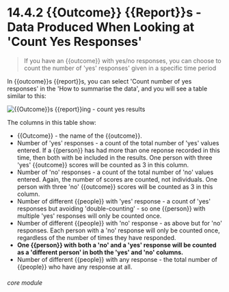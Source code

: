 # 14.4.2 {{Outcome}} {{Report}}s - Data Produced When Looking at 'Count Yes Responses'

> If you have an {{outcome}} with yes/no responses, you can choose to count the number of 'yes' responses' given in a specific time period



In {{outcome}}s {{report}}s, you can select 'Count number of yes responses' in the 'How to summarise the data', and you will see a table similar to this:

![{{Outcome}}s {{report}}ing - count yes results](134a.png)

The columns in this table show:

- {{Outcome}} - the name of the {{outcome}}.
- Number of 'yes' responses - a count of the total number of 'yes' values entered. If a {{person}} has had more than one reponse recorded in this time, then both with be included in the results. One person with three 'yes' {{outcome}} scores will be counted as 3 in this column.
- Number of 'no' responses - a count of the total number of 'no' values entered. Again, the number of scores are counted, not individuals. One person with three 'no' {{outcome}} scores will be counted as 3 in this column.
- Number of different {{people}} with 'yes' response - a count of 'yes' responses but avoiding 'double-counting' - so one {{person}} with multiple 'yes' responses will only be counted once.
- Number of different {{people}} with 'no' response - as above but for 'no' responses. Each person with a 'no' response will only be counted once, regardless of the number of times they have responded. 
- **One {{person}} with both a 'no' and a 'yes' response will be counted as a 'different person' in both the 'yes' and 'no' columns.**
 - Number of different {{people}} with any response - the total number of {{people}} who have any response at all. 


###### core module

